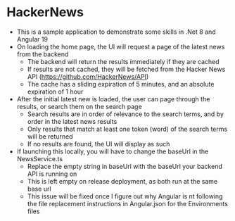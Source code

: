 # HackerNews
- This is a sample application to demonstrate some skills in .Net 8 and Angular 19
- On loading the home page, the UI will request a page of the latest news from the backend
  - The backend will return the results immediately if they are cached
  - If results are not cached, they will be fetched from the Hacker News API (https://github.com/HackerNews/API)
  - The cache has a sliding expiration of 5 minutes, and an absolute expiration of 1 hour
- After the initial latest new is loaded, the user can page through the results, or search them on the search page
  - Search results are in order of relevance to the search terms, and by order in the latest news results
  - Only results that match at least one token (word) of the search terms will be returned
  - If no results are found, the UI will display as such
- If launching this locally, you will have to change the baseUrl in the NewsService.ts
  - Replace the empty string in baseUrl with the baseUrl your backend API is running on
  - This is left empty on release deployment, as both run at the same base url
  - This issue will be fixed once I figure out why Angular is nt following the file replacement instructions in Angular.json for the Environments files
